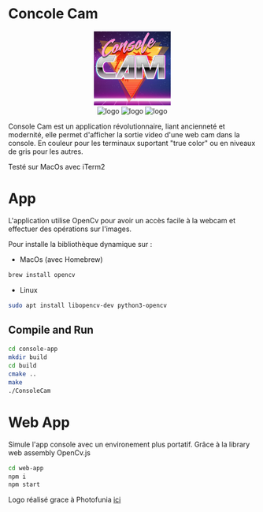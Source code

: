 # Concole Cam
<div style="text-align:center">
<img src="doc/logo.jpg" alt="logo" height="150px">
</div>
<div style="text-align:center">
<img src="doc/demo.gif" alt="logo" height="100px">
<img src="doc/demo.gif" alt="logo" height="100px">
<img src="doc/demo.gif" alt="logo" height="100px">
</div>

Console Cam est un application révolutionnaire, liant ancienneté et modernité, elle permet d'afficher la sortie video d'une web cam dans la console.
En couleur pour les terminaux suportant "true color" ou en niveaux de gris pour les autres.

Testé sur MacOs avec iTerm2

# App
L'application utilise OpenCv pour avoir un accès facile à la webcam et effectuer des opérations sur l'images.

Pour installe la bibliothèque dynamique sur : 
* MacOs (avec Homebrew)
```bash
brew install opencv
```
* Linux
```bash
sudo apt install libopencv-dev python3-opencv
```

## Compile and Run
```bash
cd console-app
mkdir build
cd build
cmake ..
make
./ConsoleCam
```


# Web App
Simule l'app console avec un environement plus portatif.
Grâce à la library web assembly OpenCv.js

```bash
cd web-app
npm i
npm start
```



Logo réalisé grace à Photofunia [ici](https://photofunia.com/fr/effects/retro-wave)